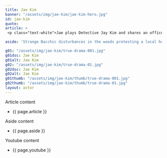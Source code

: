 ```yaml
---
title: Jae Kim
banner: "/assets/img/jae-kim/jae-kim-hero.jpg"
id: jae-kim
quote: 
article: >
 <p class="text-white">Jae plays Detective Jay Kim and shares an office with detective Oliva. Jonathan explains, “Oliva is struggling with a rookie officer who’s having a hard time respecting boundaries. She’s falling under the influence of a suspect - a cult leader called Dionysos. We did improvisation along those lines and when we do the longer serial version of True Drama, you’ll get to see more of the mysterious Detective Jay. In the play, ‘The Bacchae’ you learn that Dionysos is the god of panic fear in battle. And in True Drama the police officers have to deal with the trauma of encountering the god of panic fear.”</p>

aside: 'Strange Bacchic disturbances in the woods protesting a local horror movie prompt a police investigation. A shadowy figure emerges.  Calling himself the God of Drama, he believes that he can achieve the seemingly impossible goal of returning drama to its original purpose – of preparing citizens for leadership in democracy. As the horror movie spirals out of control, and the Bacchae are consumed in violence - can officer Ailish Walsh discern the truth before a gruesome Greek drama unfolds? <br><br> Director James Thomas creates a Greek tragedy for our time. A horror story that looks at the original role of drama – as the companion invention of democracy – to shed light on how modern media is still working in our lives, in hidden ways, to rip us apart. True Drama is an alarm – a rare moment of clarity – a terrifying jolt - and an invitation to enjoy the true transcendental power of drama to help us envision a better Democracy. '

g01: "/assets/img/jae-kim/true-drama-001.jpg"
g01dsc: Jae Kim
g01alt: Jae Kim
g02: "/assets/img/jae-kim/true-drama-01.jpg"
g02dsc: Jae Kim
g02alt: Jae Kim
g01thumb: "/assets/img/jae-kim/thumb/true-drama-001.jpg"
g02thumb: "/assets/img/jae-kim/thumb/true-drama-01.jpg"
layout: actor
---
```


Article content
* {{ page.article }}

Aside content
* {{ page.aside }}

Youtube content
* {{ page.youtube }}

